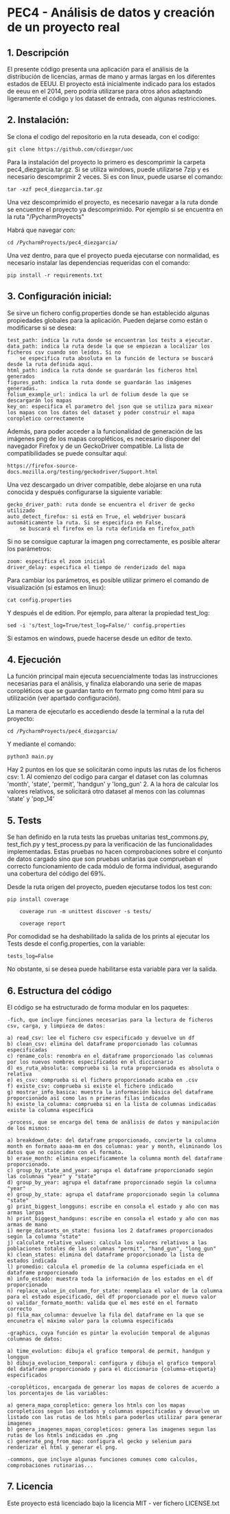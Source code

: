 # PEC4 - Análisis de datos y creación de un proyecto real

## 1. Descripción
El presente código presenta una aplicación para el análisis de la distribución de licencias, armas de mano y armas
largas en los diferentes estados de EEUU. El proyecto está inicialmente indicado para los estados de eeuu en el 2014,
pero podría utilizarse para otros años adaptando ligeramente el código y los dataset de entrada, con algunas restricciones.



## 2. Instalación:

Se clona el codigo del repositorio en la ruta deseada, con el codigo:

    git clone https://github.com/cdiezgar/uoc

Para la instalación del proyecto lo primero es descomprimir la carpeta pec4_diezgarcia.tar.gz. Si se utiliza windows, puede utilizarse 7zip y es necesario descomprimir 2 veces. Si es con linux, puede usarse el comando:

    tar -xzf pec4_diezgarcia.tar.gz

Una vez descomprimido el proyecto, es necesario navegar a la ruta donde se encuentre el proyecto ya descomprimido.
Por ejemplo si se encuentra en la ruta "/PycharmProyects"

Habrá que navegar con:

    cd /PycharmProyects/pec4_diezgarcia/

Una vez dentro, para que el proyecto pueda ejecutarse con normalidad, es necesario instalar las dependencias requeridas
con el comando:

    pip install -r requirements.txt



## 3. Configuración inicial:
Se sirve un fichero config.properties donde se han establecido algunas propiedades globales para la aplicación. Pueden
dejarse como están o modificarse si se desea:

    test_path: indica la ruta donde se encuentran los tests a ejecutar.
    data_path: indica la ruta desde la que se empiezan a localizar los ficheros csv cuando son leídos. Si no
        se especifica ruta absoluta en la función de lectura se buscará desde la ruta definida aquí.
    html_path: indica la ruta donde se guardarán los ficheros html generados
    figures_path: indica la ruta donde se guardarán las imágenes generadas.
    folium_example_url: indica la url de folium desde la que se descargarán los mapas
    key_on: especifica el parametro del json que se utiliza para mixear los mapas con los datos del dataset y poder construir el mapa coropletico correctamente

Además, para poder acceder a la funcionalidad de generación de las imágenes png de los mapas coropléticos, es necesario
disponer del navegador Firefox y de un GeckoDriver compatible. La lista de compatibilidades se puede consultar aquí:

    https://firefox-source-docs.mozilla.org/testing/geckodriver/Support.html

Una vez descargado un driver compatible, debe alojarse en una ruta conocida y después configurarse la siguiente
variable:

    gecko_driver_path: ruta donde se encuentra el driver de gecko utilizado
    auto_detect_firefox: si está en True, el webdriver buscará automáticamente la ruta. Si se especifica en False,
        se buscará el firefox en la ruta definida en firefox_path

Si no se consigue capturar la imagen png correctamente, es posible alterar los parámetros:

    zoom: especifica el zoom inicial
    driver_delay: especifica el tiempo de renderizado del mapa


Para cambiar los parámetros, es posible utilizar primero el comando de visualización (si estamos en linux):

    cat config.properties

Y después el de edition. Por ejemplo, para alterar la propiedad test_log:

    sed -i 's/test_log=True/test_log=False/' config.properties

Si estamos en windows, puede hacerse desde un editor de texto.


## 4. Ejecución
La función principal main ejecuta secuencialmente todas las instrucciones necesarias para el análisis, y finaliza
elaborando una serie de mapas coropléticos que se guardan tanto en formato png como html para su utilización (ver
apartado configuración).

La manera de ejecutarlo es accediendo desde la terminal a la ruta del proyecto:

    cd /PycharmProyects/pec4_diezgarcia/

Y mediante el comando:

    python3 main.py

Hay 2 puntos en los que se solicitarán como inputs las rutas de los ficheros csv:
	1. Al comienzo del codigo para cargar el dataset con las columnas 'month', 'state', 'permit', 'handgun' y 'long_gun'
	2. A la hora de calcular los valores relativos, se solicitará otro dataset al menos con las columnas 'state' y 'pop_14'




## 5. Tests
Se han definido en la ruta tests las pruebas unitarias test_commons.py, test_fich.py y test_process.py para la
verificación de las funcionalidades implementadas. Estas pruebas no hacen comprobaciones sobre el conjunto de datos
cargado sino que son pruebas unitarias que comprueban el correcto funcionamiento de cada módulo de forma individual,
asegurando una cobertura del código del 69%.

Desde la ruta origen del proyecto, pueden ejecutarse todos los test con:

	pip install coverage

        coverage run -m unittest discover -s tests/

        coverage report

Por comodidad se ha deshabilitado la salida de los prints al ejecutar los Tests desde el config.properties, con la
variable:

    tests_log=False

No obstante, si se desea puede habilitarse esta variable para ver la salida.



## 6. Estructura del código

El código se ha estructurado de forma modular en los paquetes:

    -fich, que incluye funciones necesarias para la lectura de ficheros csv, carga, y limpieza de datos:

	a) read_csv: lee el fichero csv especificado y devuelve un df
	b) clean_csv: elimina del dataframe proporcionado las columnas especificadas
	c) rename_cols: renombra en el dataframe proporcionado las columnas por los nuevos nombres especificados en el diccionario
	d) es_ruta_absoluta: comprueba si la ruta proporcionada es absoluta o relativa
	e) es_csv: comprueba si el fichero proporcionado acaba en .csv
	f) existe_csv: comprueba si existe el fichero indicado
	g) mostrar_info_basica: muestra la información básica del dataframe proporcionado así como las n primeras filas indicadas
	h) existe_la_columna: comprueba si en la lista de columnas indicadas existe la columna específica

    -process, que se encarga del tema de análisis de datos y manipulación de los mismos:

	a) breakdown_date: del dataframe proporcionado, convierte la columna month en formato aaaa-mm en dos columnas: year y month, eliminando los datos que no coinciden con el formato.
	b) erase_month: elimina especificamente la columna month del dataframe proporcionado.
	c) group_by_state_and_year: agrupa el dataframe proporcionado según las columnas "year" y "state"
	d) group_by_year: agrupa el dataframe proporcionado según la columna "year"
	e) group_by_state: agrupa el dataframe proporcionado según la columna "state"
	g) print_biggest_longguns: escribe en consola el estado y año con mas armas largas
	h) print_biggest_handguns: escribe en consola el estado y año con mas armas de mano
	i) merge_datasets_on_state: fusiona los 2 dataframes proporcionados según la columna "state"
	j) calculate_relative_values: calcula los valores relativos a las poblaciones totales de las columnas "permit", "hand_gun", "long_gun"
	k) clean_states: elimina del dataframe proporcionado la lista de estados indicada
	l) promedio: calcula el promedio de la columna espeficiada en el dataframe proporcionado
	m) info_estado: muestra toda la información de los estados en el df proporcionado
	n) replace_value_in_column_for_state: reemplaza el valor de la columna para el estado especificado, del df proporcionado por el nuevo valor
	o) validar_formato_month: valida que el mes esté en el formato correcto
	p) fila_max_columna: devuelve la fila del dataframe en la que se encunetra el máximo valor para la columna especificada

    -graphics, cuya función es pintar la evolución temporal de algunas columnas de datos:

	a) time_evolution: dibuja el grafico temporal de permit, handgun y longgun
	b) dibuja_evolucion_temporal: configura y dibuja el grafico temporal del dataframe proporcionado y para el diccionario {columna-etiqueta} especificados

    -coropléticos, encargada de generar los mapas de colores de acuerdo a los porcentajes de las variables:

	a) genera_mapa_coropletico: genera los htmls con los mapas coropleticos segun los estados y columnas especificadas y devuelve un listado con las rutas de los htmls para poderlos utilizar para generar imagenes
	b) genera_imagenes_mapas_coropleticos: genera las imagenes segun las rutas de los htmls indicadas en .png
	c) generate_png_from_map: configura el gecko y selenium para renderizar el html y generar el png.

    -commons, que incluye algunas funciones comunes como calculos, comprobaciones rutinarias...



## 7. Licencia
Este proyecto está licenciado bajo la licencia MIT - ver fichero LICENSE.txt